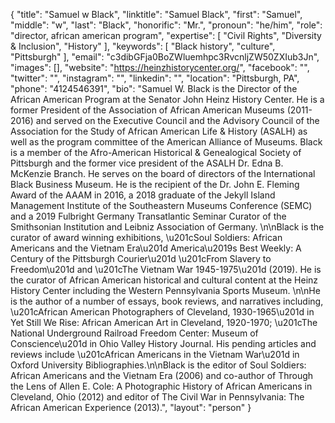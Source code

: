 {
  "title": "Samuel w Black",
  "linktitle": "Samuel Black",
  "first": "Samuel",
  "middle": "w",
  "last": "Black",
  "honorific": "Mr.",
  "pronoun": "he/him",
  "role": "director, african american program",
  "expertise": [
    "Civil Rights",
    "Diversity & Inclusion",
    "History"
  ],
  "keywords": [
    "Black history",
    "culture",
    "Pittsburgh"
  ],
  "email": "c3dibGFja0BoZWluemhpc3RvcnljZW50ZXIub3Jn",
  "images": [],
  "website": "https://heinzhistorycenter.org/",
  "facebook": "",
  "twitter": "",
  "instagram": "",
  "linkedin": "",
  "location": "Pittsburgh, PA",
  "phone": "4124546391",
  "bio": "Samuel W. Black is the Director of the African American Program at the Senator John Heinz History Center.  He is a former President of the Association of African American Museums (2011-2016) and served on the Executive Council and the Advisory Council of the Association for the Study of African American Life & History (ASALH) as well as the program committee of the American Alliance of Museums. Black is a member of the Afro-American Historical & Genealogical Society of Pittsburgh and the former vice president of the ASALH Dr. Edna B. McKenzie Branch. He serves on the board of directors of the International Black Business Museum. He is the recipient of the Dr. John E. Fleming Award of the AAAM in 2016, a 2018 graduate of the Jekyll Island Management Institute of the Southeastern Museums Conference (SEMC) and a 2019 Fulbright Germany Transatlantic Seminar Curator of the Smithsonian Institution and Leibniz Association of Germany. \n\nBlack is the curator of award winning exhibitions, \u201cSoul Soldiers: African Americans and the Vietnam Era\u201d America\u2019s Best Weekly: A Century of the Pittsburgh Courier\u201d \u201cFrom Slavery to Freedom\u201d and \u201cThe Vietnam War 1945-1975\u201d (2019). He is the curator of African American historical and cultural content at the Heinz History Center including the Western Pennsylvania Sports Museum. \n\nHe is the author of a number of essays, book reviews, and narratives including, \u201cAfrican American Photographers of Cleveland, 1930-1965\u201d in Yet Still We Rise: African American Art in Cleveland, 1920-1970; \u201cThe National Underground Railroad Freedom Center: Museum of Conscience\u201d in Ohio Valley History Journal.  His pending articles and reviews include \u201cAfrican Americans in the Vietnam War\u201d in Oxford University Bibliographies.\n\nBlack is the editor of Soul Soldiers: African Americans and the Vietnam Era (2006) and co-author of Through the Lens of Allen E. Cole: A Photographic History of African Americans in Cleveland, Ohio (2012) and editor of The Civil War in Pennsylvania: The African American Experience (2013).",
  "layout": "person"
}